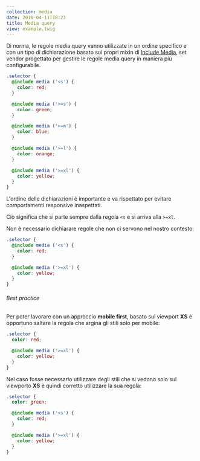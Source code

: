 ```yaml
---
collection: media
date: 2018-04-11T18:23
title: Media query
view: example.twig
---
```


Di norma, le regole media query vanno utilizzate in un ordine specifico e con un tipo di dichiarazione basato sui propri mixin di [Include Media](https://include-media.com/), set vendor progettato per gestire le regole media query in maniera più configurabile.

```scss
.selector {
  @include media ('<s') {
    color: red;
  }

  @include media ('>=s') {
    color: green;
  }

  @include media ('>=m') {
    color: blue;
  }

  @include media ('>=l') {
    color: orange;
  }

  @include media ('>=xl') {
    color: yellow;
  }
}
```

L'ordine delle dichiarazioni è importante e va rispettato per evitare comportamenti responsive inaspettati.

Ciò significa che si parte sempre dalla regola `<s` e si arriva alla `>=xl`.

Non è necessario dichiarare regole che non ci servono nel nostro contesto:

```scss
.selector {
  @include media ('<s') {
    color: red;
  }

  @include media ('>=xl') {
    color: yellow;
  }
}
```

###### Best practice

Per poter lavorare con un approccio **mobile first**, basato sul viewport **XS** è opportuno saltare la regola che argina gli stili solo per mobile:

```scss
.selector {
  color: red;

  @include media ('>=xl') {
    color: yellow;
  }
}
```

Nel caso fosse necessario utilizzare degli stili che si vedono solo sul viewporto **XS** è quindi corretto utilizzare la sua regola:

```scss
.selector {
  color: green;

  @include media ('<s') {
    color: red;
  }

  @include media ('>=xl') {
    color: yellow;
  }
}
```
